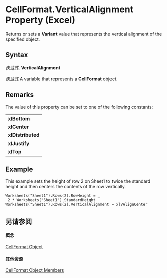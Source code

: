
# CellFormat.VerticalAlignment Property (Excel)

Returns or sets a  **Variant** value that represents the vertical alignment of the specified object.


## Syntax

 _表达式_. **VerticalAlignment**

 _表达式_ A variable that represents a **CellFormat** object.


## Remarks

The value of this property can be set to one of the following constants:


||
|:-----|
|**xlBottom**|
|**xlCenter**|
|**xlDistributed**|
|**xlJustify**|
|**xlTop**|

## Example

This example sets the height of row 2 on Sheet1 to twice the standard height and then centers the contents of the row vertically.


```
Worksheets("Sheet1").Rows(2).RowHeight = _ 
 2 * Worksheets("Sheet1").StandardHeight 
Worksheets("Sheet1").Rows(2).VerticalAlignment = xlVAlignCenter 

```


## 另请参阅


#### 概念


[CellFormat Object](da4e50b9-6d5b-22e1-3113-0d1ea6686272.md)
#### 其他资源


[CellFormat Object Members](http://msdn.microsoft.com/library/cbc8b4d2-7e43-d72b-a487-94871bbd8620%28Office.15%29.aspx)